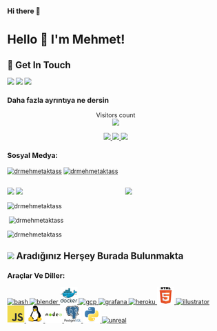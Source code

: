 ### Hi there 👋

<!--
**Drmehmetaktass/drmehmetaktass** is a ✨ _special_ ✨ repository because its `README.md` (this file) appears on your GitHub profile.

Here are some ideas to get you started:

- 🔭 I’m currently working on ...
- 🌱 I’m currently learning ...
- 👯 I’m looking to collaborate on ...
- 🤔 I’m looking for help with ...
- 💬 Ask me about ...
- 📫 How to reach me: ...
- 😄 Pronouns: ...
- ⚡ Fun fact: ...
-->
# Hello 👋 I'm Mehmet!


## 🤙 Get In Touch
[![](https://img.shields.io/badge/Instagram-E4405F?style=for-the-badge&logo=instagram&logoColor=white)](https://instagram.com/Dr.mehmetaktass)
[![](https://img.shields.io/badge/Telegram-2CA5E0?style=for-the-badge&logo=telegram&logoColor=white)](https://t.me/drmehmetaktass)
[![](https://img.shields.io/badge/GitHub-333333?style=for-the-badge&logo=github&logoColor=white)](https://github.com/drmehmetaktass)
 
### Daha fazla ayrıntıya ne dersin 
<p align="center"> 
  Visitors count<br>
  <img src="https://profile-counter.glitch.me/drmehmetaktass/count.svg" />

<p align="center">
  <a href="https://github.com/drmehmetaktass">
    <img src="https://komarev.com/ghpvc/?username=drmehmetaktass&label=Profile%20views&color=ff69b4&label=Profile+Views&style=plastic">

  </a>
  <a href="https://github.com/drmehmetaktass?tab=stars">
    <img src="https://img.shields.io/github/stars/drmehmetaktass?color=ff69b4&label=Stargazers&style=plastic">

  </a>
  <a href="https://github.com/drmehmetaktass?tab=followers">
    <img src="https://img.shields.io/github/followers/drmehmetaktass?color=ff69b4&label=Followers&style=plastic">

  </a>
</p>
  
<h3 align="left">Sosyal Medya:</h3>
<p align="left">
<a href="https://instagram.com/dr.mehmetaktass" target="blank"><img align="center" src="https://cdn.jsdelivr.net/npm/simple-icons@3.0.1/icons/instagram.svg" alt="drmehmetaktass" height="30" width="40" /></a>
<a href="https://t.me/drmehmetaktass" target="blank"><img align="center" src="https://cdn.jsdelivr.net/npm/simple-icons@3.0.1/icons/telegram.svg" alt="drmehmetaktass" height="30" width="40" /></a>
</p>

##

<img align='right' src="https://media.giphy.com/media/M9gbBd9nbDrOTu1Mqx/giphy.gif" width="230">

<a href="https://t.me/turkcbot"><img src="https://img.shields.io/badge/Join-Telegram%20Channel-red.svg?logo=Telegram"></a>
<a href="https://t.me/turkcbot"><img src="https://img.shields.io/badge/Join-Telegram%20Group-blue.svg?logo=telegram"></a>

<p><img align="center" src="https://github-readme-stats.vercel.app/api/top-langs?username=drmehmetaktass&show_icons=true&layout=compact&theme=nightowl" alt="drmehmetaktass" /></p>

<p>&nbsp;<img align="center" src="https://github-readme-stats.vercel.app/api?username=drmehmetaktass&show_icons=true&theme=nightowl" alt="drmehmetaktass" /></p>

<p><img align="center" src="https://github-readme-streak-stats.herokuapp.com/?user=drmehmetaktass&theme=nightowl" alt="drmehmetaktass" /></p>



## <img src="https://media.giphy.com/media/VgCDAzcKvsR6OM0uWg/giphy.gif" width="50"> Aradığınız Herşey Burada Bulunmakta



 <h3 alilefgn="left">Araçlar Ve Diller:</h3>

<p align="left"> <a href="https://www.gnu.org/software/bash/" target="_blank"> <img src="https://www.vectorlogo.zone/logos/gnu_bash/gnu_bash-icon.svg" alt="bash" width="40" height="40"/> </a> <a href="https://www.blender.org/" target="_blank"> <img src="https://download.blender.org/branding/community/blender_community_badge_white.svg" alt="blender" width="40" height="40"/> </a> <a href="https://www.docker.com/" target="_blank"> <img src="https://raw.githubusercontent.com/devicons/devicon/master/icons/docker/docker-original-wordmark.svg" alt="docker" width="40" height="40"/> </a> <a href="https://cloud.google.com" target="_blank"> <img src="https://www.vectorlogo.zone/logos/google_cloud/google_cloud-icon.svg" alt="gcp" width="40" height="40"/> </a> <a href="https://grafana.com" target="_blank"> <img src="https://www.vectorlogo.zone/logos/grafana/grafana-icon.svg" alt="grafana" width="40" height="40"/> </a> <a href="https://heroku.com" target="_blank"> <img src="https://www.vectorlogo.zone/logos/heroku/heroku-icon.svg" alt="heroku" width="40" height="40"/> </a> <a href="https://www.w3.org/html/" target="_blank"> <img src="https://raw.githubusercontent.com/devicons/devicon/master/icons/html5/html5-original-wordmark.svg" alt="html5" width="40" height="40"/> </a> <a href="https://www.adobe.com/in/products/illustrator.html" target="_blank"> <img src="https://www.vectorlogo.zone/logos/adobe_illustrator/adobe_illustrator-icon.svg" alt="illustrator" width="40" height="40"/> </a> <a href="https://developer.mozilla.org/en-US/docs/Web/JavaScript" target="_blank"> <img src="https://raw.githubusercontent.com/devicons/devicon/master/icons/javascript/javascript-original.svg" alt="javascript" width="40" height="40"/> </a> <a href="https://www.linux.org/" target="_blank"> <img src="https://raw.githubusercontent.com/devicons/devicon/master/icons/linux/linux-original.svg" alt="linux" width="40" height="40"/> </a> <a href="https://nodejs.org" target="_blank"> <img src="https://raw.githubusercontent.com/devicons/devicon/master/icons/nodejs/nodejs-original-wordmark.svg" alt="nodejs" width="40" height="40"/> </a> <a href="https://www.postgresql.org" target="_blank"> <img src="https://raw.githubusercontent.com/devicons/devicon/master/icons/postgresql/postgresql-original-wordmark.svg" alt="postgresql" width="40" height="40"/> </a> <a href="https://www.python.org" target="_blank"> <img src="https://raw.githubusercontent.com/devicons/devicon/master/icons/python/python-original.svg" alt="python" width="40" height="40"/> </a> <a href="https://unrealengine.com/" target="_blank"> <img src="https://raw.githubusercontent.com/kenangundogan/fontisto/036b7eca71aab1bef8e6a0518f7329f13ed62f6b/icons/svg/brand/unreal-engine.svg" alt="unreal" width="40" height="40"/> </a> </p>

